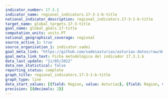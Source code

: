 ```yaml
---
indicator_number: 17.3.1
indicator_name: regional_indicators.17-3-1-b-title
national_indicator_description: regional_indicators.17-3-1-b-title
target_name: global_targets.17-3-title
goal_name: global_goals.17-title
computation_units: units.PT
national_geographical_coverage: regional
source_active_1: true
source_organisation_1: indicator.sadei
goal_meta_link: "https://github.com/sadeiasturias/asturias-datos/raw/develop/descargas/metodologia/17.3.1.b.pdf"
goal_meta_link_text: Ficha metodológica del indicador 17.3.1.b
data_last_update: "11/05/2022"
data_non_statistical: false
reporting_status: complete
graph_title: regional_indicators.17-3-1-b-title
graph_type: line
data_start_values: [{field: Region, value: Asturias}, {field: Region, value: España}]
precision: [{decimals: 2}]
---
```

